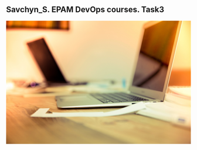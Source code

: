 ## Savchyn_S. EPAM DevOps courses. Task3

![image1](https://github.com/xwav/epam_lectures_devops_Savchyn_2020/blob/main/Lecture_3/Task_3/images/file_example_JPG_1MB.jpg)


